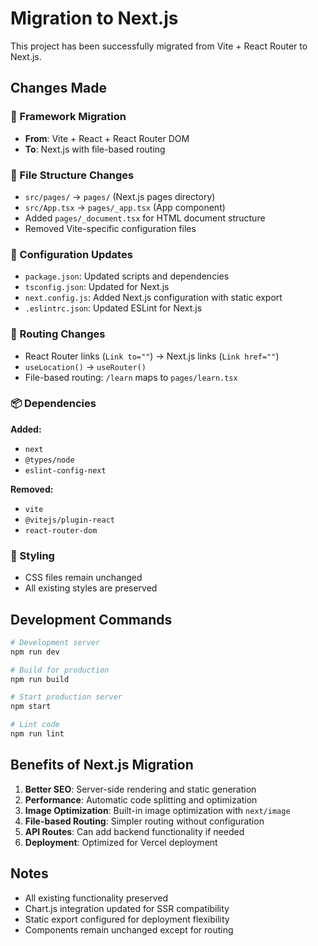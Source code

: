 # Migration to Next.js

This project has been successfully migrated from Vite + React Router to Next.js.

## Changes Made

### 🔄 Framework Migration

- **From**: Vite + React + React Router DOM
- **To**: Next.js with file-based routing

### 📁 File Structure Changes

- `src/pages/` → `pages/` (Next.js pages directory)
- `src/App.tsx` → `pages/_app.tsx` (App component)
- Added `pages/_document.tsx` for HTML document structure
- Removed Vite-specific configuration files

### 🔧 Configuration Updates

- `package.json`: Updated scripts and dependencies
- `tsconfig.json`: Updated for Next.js
- `next.config.js`: Added Next.js configuration with static export
- `.eslintrc.json`: Updated ESLint for Next.js

### 🧭 Routing Changes

- React Router links (`Link to=""`) → Next.js links (`Link href=""`)
- `useLocation()` → `useRouter()`
- File-based routing: `/learn` maps to `pages/learn.tsx`

### 📦 Dependencies

**Added:**

- `next`
- `@types/node`
- `eslint-config-next`

**Removed:**

- `vite`
- `@vitejs/plugin-react`
- `react-router-dom`

### 🎨 Styling

- CSS files remain unchanged
- All existing styles are preserved

## Development Commands

```bash
# Development server
npm run dev

# Build for production
npm run build

# Start production server
npm start

# Lint code
npm run lint
```

## Benefits of Next.js Migration

1. **Better SEO**: Server-side rendering and static generation
2. **Performance**: Automatic code splitting and optimization
3. **Image Optimization**: Built-in image optimization with `next/image`
4. **File-based Routing**: Simpler routing without configuration
5. **API Routes**: Can add backend functionality if needed
6. **Deployment**: Optimized for Vercel deployment

## Notes

- All existing functionality preserved
- Chart.js integration updated for SSR compatibility
- Static export configured for deployment flexibility
- Components remain unchanged except for routing
